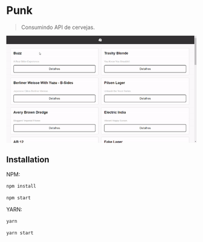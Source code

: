 # Punk

> Consumindo API de cervejas.

![](src/assets/readme.gif)

## Installation

NPM:

```sh
npm install
```

```sh
npm start
```

YARN:

```sh
yarn
```

```sh
yarn start
```
